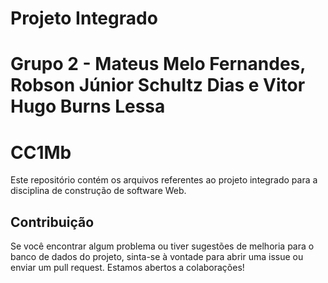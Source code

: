 # Projeto Integrado
# Grupo 2 - Mateus Melo Fernandes, Robson Júnior Schultz Dias e Vitor Hugo Burns Lessa
# CC1Mb

Este repositório contém os arquivos referentes ao projeto integrado para a disciplina de construção de software Web.

## Contribuição

Se você encontrar algum problema ou tiver sugestões de melhoria para o banco de dados do projeto, sinta-se à vontade para abrir uma issue ou enviar um pull request. Estamos abertos a colaborações!